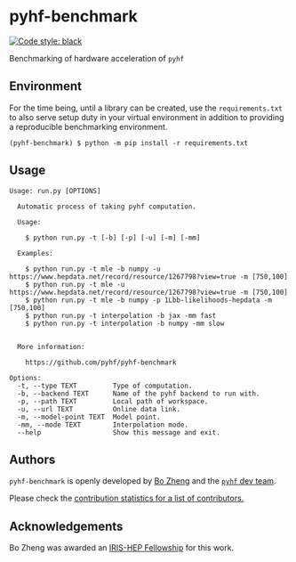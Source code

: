 # pyhf-benchmark

[![Code style: black](https://img.shields.io/badge/code%20style-black-000000.svg)](https://github.com/psf/black)

Benchmarking of hardware acceleration of `pyhf`

## Environment

For the time being, until a library can be created, use the `requirements.txt` to also serve setup duty in your virtual environment in addition to providing a reproducible benchmarking environment.

```
(pyhf-benchmark) $ python -m pip install -r requirements.txt
```

## Usage

```
Usage: run.py [OPTIONS]

  Automatic process of taking pyhf computation.

  Usage:

    $ python run.py -t [-b] [-p] [-u] [-m] [-mm]

  Examples:

    $ python run.py -t mle -b numpy -u https://www.hepdata.net/record/resource/1267798?view=true -m [750,100]
    $ python run.py -t mle -u https://www.hepdata.net/record/resource/1267798?view=true -m [750,100]
    $ python run.py -t mle -b numpy -p 1Lbb-likelihoods-hepdata -m [750,100]
    $ python run.py -t interpolation -b jax -mm fast
    $ python run.py -t interpolation -b numpy -mm slow


  More information:

    https://github.com/pyhf/pyhf-benchmark

Options:
  -t, --type TEXT         Type of computation.
  -b, --backend TEXT      Name of the pyhf backend to run with.
  -p, --path TEXT         Local path of workspace.
  -u, --url TEXT          Online data link.
  -m, --model-point TEXT  Model point.
  -mm, --mode TEXT        Interpolation mode.
  --help                  Show this message and exit.
```



## Authors

`pyhf-benchmark` is openly developed by [Bo Zheng](https://iris-hep.org/fellows/BoZheng.html) and the [`pyhf` dev team](https://scikit-hep.org/pyhf/#authors).

Please check the [contribution statistics for a list of contributors.](https://github.com/pyhf/pyhf-benchmark/graphs/contributors)

## Acknowledgements

Bo Zheng was awarded an [IRIS-HEP Fellowship](https://iris-hep.org/fellows/BoZheng.html) for this work.
